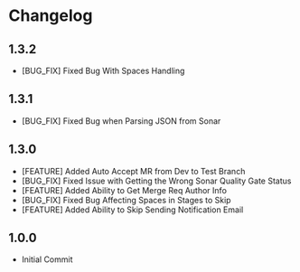 # Changelog

## 1.3.2

* [BUG_FIX] Fixed Bug With Spaces Handling

## 1.3.1

* [BUG_FIX] Fixed Bug when Parsing JSON from Sonar

## 1.3.0

* [FEATURE] Added Auto Accept MR from Dev to Test Branch
* [BUG_FIX] Fixed Issue with Getting the Wrong Sonar Quality Gate Status
* [FEATURE] Added Ability to Get Merge Req Author Info
* [BUG_FIX] Fixed Bug Affecting Spaces in Stages to Skip
* [FEATURE] Added Ability to Skip Sending Notification Email

## 1.0.0

* Initial Commit
